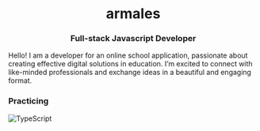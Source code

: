 <h1 align="center">armales</h1>
<h3 align="center">Full-stack Javascript Developer</h3>
<p>Hello! I am a developer for an online school application, passionate about creating effective digital solutions in education. I’m excited to connect with like-minded professionals and exchange ideas in a beautiful and engaging format.</p>
<h3>Practicing</h3>

![TypeScript](https://img.shields.io/badge/typescript-%23007ACC.svg?style=for-the-badge&logo=typescript&logoColor=white)

